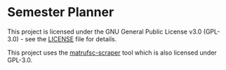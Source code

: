 # Semester Planner

This project is licensed under the GNU General Public License v3.0 (GPL-3.0) - see the [LICENSE](LICENSE) file for details.

This project uses the [matrufsc-scraper](https://github.com/your-username/matrufsc-scraper) tool which is also licensed under GPL-3.0.
